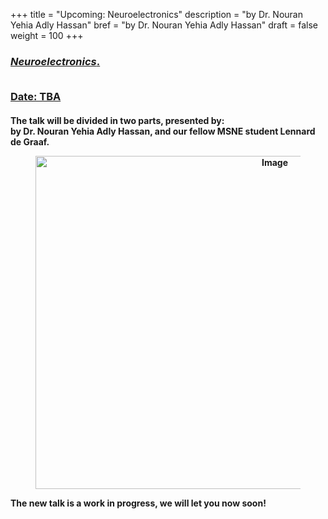 +++
title = "Upcoming: Neuroelectronics"
description = "by Dr. Nouran Yehia Adly Hassan"
bref = "by Dr. Nouran Yehia Adly Hassan"
draft = false
weight = 100
+++

<h3 class="section-head" id="h-get-started"><a href="#h-get-started">
<i>Neuroelectronics</i>.
<br> <br>

Date: TBA <br>

</a></h3>
<p><h4>
The talk will be divided in two parts, presented by: <br>
by Dr. Nouran Yehia Adly Hassan, and our fellow MSNE student Lennard de Graaf. <br>


<figure>
  <p align="center">        
  <img alt="Image" height="533" src="/img/work-in-progres.png" width="750">
    </p>
</figure>

The new talk is a work in progress, we will let you now soon!

</p>
